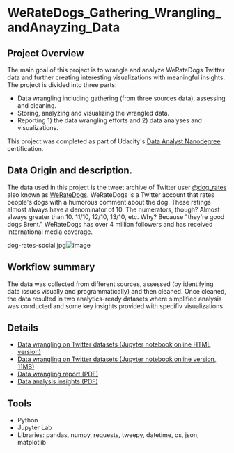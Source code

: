 # WeRateDogs_Gathering_Wrangling_andAnayzing_Data

## Project Overview
The main goal of this project is to wrangle and analyze WeRateDogs Twitter data and further creating interesting visualizations with meaningful insights. 
The project is divided into three parts: 
- Data wrangling including gathering (from three sources data), assessing and cleaning.  
- Storing, analyzing and visualizing the wrangled data.
- Reporting 1) the data wrangling efforts and 2) data analyses and visualizations. 

This project was completed as part of Udacity's [Data Analyst Nanodegree](https://eu.udacity.com/course/data-analyst-nanodegree--nd002) certification.

## Data Origin and description. 
The data used in this project is the tweet archive of Twitter user [@dog_rates](https://twitter.com/dog_rates) also known as [WeRateDogs](https://en.wikipedia.org/wiki/WeRateDogs). 
WeRateDogs is a Twitter account that rates people's dogs with a humorous comment about the dog. These ratings almost always have a denominator of 10. The numerators, though? Almost always greater than 10. 11/10, 12/10, 13/10, etc. Why? Because "they're good dogs Brent." WeRateDogs has over 4 million followers and has received international media coverage.

dog-rates-social.jpg![image](https://user-images.githubusercontent.com/39259122/208646595-278039ac-0429-4489-9024-99a8dff82c36.png)


## Workflow summary
The data was collected from different sources, assessed (by identifying data issues visually and programmatically) and then cleaned. Once cleaned, the data resulted in two analytics-ready datasets where simplified analysis was conducted and some key insights provided with specifiv visualizations.

## Details
- [Data wrangling on Twitter datasets (Jupyter notebook online HTML version)](https://ksatola.github.io/wrangle_act.html)
- [Data wrangling on Twitter datasets (Jupyter notebook online version, 11MB)](https://github.com/ksatola/WeRateDogs-Twitter-Data-Wrangling/blob/master/wrangle_act.ipynb)
- [Data wrangling report (PDF)](https://ksatola.github.io/wrangle_report.pdf)
- [Data analysis insights (PDF)](https://ksatola.github.io/act_report.pdf)

## Tools
- Python
- Jupyter Lab
- Libraries: pandas, numpy, requests, tweepy, datetime, os, json, matplotlib
